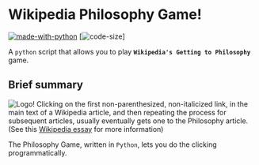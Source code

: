 # Wikipedia Philosophy Game!
[![made-with-python](https://img.shields.io/badge/Made%20with-Python-1f425f.svg?style=plastic&logo=python)](https://www.python.org/)
[![code-size](https://img.shields.io/github/languages/code-size/black-fractal/wikipedia-philosophy-game?style=plastic)]

A `python` script that allows you to play **`Wikipedia's Getting to Philosophy`** game.

## Brief summary
![Logo!](https://repository-images.githubusercontent.com/327747829/309bb600-51df-11eb-93e9-e75ee646b92a)
Clicking on the first non-parenthesized, non-italicized link, in the main text of a Wikipedia article, and then repeating the process for subsequent articles, usually eventually gets one to the Philosophy article. (See this [Wikipedia essay](https://en.wikipedia.org/wiki/Wikipedia:Getting_to_Philosophy) for more information)

The Philosophy Game, written in `Python`, lets you do the clicking programmatically.
